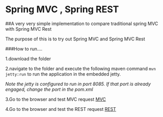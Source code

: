 # Spring MVC , Spring REST
##A very very simple implementation to compare traditional spring MVC with Spring MVC Rest


The purpose of this is to try out Spring MVC and Spring MVC Rest

###How to run....

1.download the folder

2.navigate to the folder and execute the following maven command `mvn jetty:run` to run the application in the embedded jetty.
 
 *Note the jetty is configured to run in port 8085. If that port is already engaged, change the port in the pom.xml*


3.Go to the browser and test MVC request
    [MVC](http://localhost:8085/spring/mvc/hello?name=janakan)

4.Go to the browser and test the REST request
    [REST](http://localhost:8085/spring/rest/hello?name=janakan)
